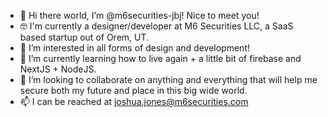 - 👋 Hi there world, I’m @m6securities-jbj! Nice to meet you!
- 🤓 I'm currently a designer/developer at M6 Securities LLC, a SaaS based startup out of Orem, UT.  
- 👀 I’m interested in all forms of design and development!
- 🌱 I’m currently learning how to live again + a little bit of firebase and NextJS + NodeJS.
- 💞️ I’m looking to collaborate on anything and everything that will help me secure both my future and place in this big wide world.
- 📫 I can be reached at joshua.jones@m6securities.com

<!---
m6securities-jbj/m6securities-jbj is a ✨ special ✨ repository because its `README.md` (this file) appears on your GitHub profile.
You can click the Preview link to take a look at your changes.
--->
